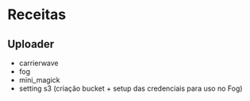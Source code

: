 # Receitas


## Uploader

* carrierwave
* fog
* mini_magick
* setting s3 (criação bucket + setup das credenciais para uso no Fog)
